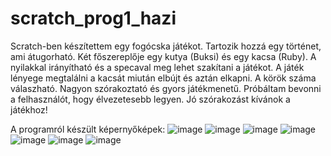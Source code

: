 # scratch_prog1_hazi

Scratch-ben készítettem egy fogócska játékot. Tartozik hozzá egy történet, ami átugorható. Két főszereplője egy kutya (Buksi) és egy kacsa (Ruby). A nyilakkal irányítható és a specaval meg lehet szakítani a játékot. A játék lényege megtalálni a kacsát miután elbújt és aztán elkapni. A körök száma válaszható. Nagyon szórakoztató és gyors játékmenetű. Próbáltam bevonni a felhasználót, hogy élvezetesebb legyen. Jó szórakozást kívánok a játékhoz!

A programról készült képernyőképek: 
![image](https://user-images.githubusercontent.com/99607766/154805900-6fe8013e-1f36-4e98-8030-5581d903d3d6.png)
![image](https://user-images.githubusercontent.com/99607766/154805992-f277a260-210e-4723-8200-dac73beecb1c.png)
![image](https://user-images.githubusercontent.com/99607766/154806017-4cc6f9e3-4e77-467c-a267-5f45dad3cf51.png)
![image](https://user-images.githubusercontent.com/99607766/154806025-d54611a1-9391-4d50-875b-7423611935a6.png)
![image](https://user-images.githubusercontent.com/99607766/154806056-d2c7a1cc-51f2-4dcc-9002-f5a8268d1485.png)
![image](https://user-images.githubusercontent.com/99607766/154806070-3f67ba70-8dff-403c-987b-fd38265f58c8.png)
![image](https://user-images.githubusercontent.com/99607766/154806077-90f626f9-4b15-4aae-a49c-2ef32688f906.png)
